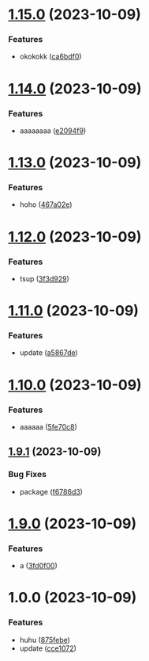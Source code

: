 # [1.15.0](https://github.com/devdanco/mono-dev2/compare/@mononxtest/sdk-v1.14.0...@mononxtest/sdk-v1.15.0) (2023-10-09)


### Features

* okokokk ([ca6bdf0](https://github.com/devdanco/mono-dev2/commit/ca6bdf0f508205aecdcd4d951701ebee8f42c7eb))

# [1.14.0](https://github.com/devdanco/mono-dev2/compare/@mononxtest/sdk-v1.13.0...@mononxtest/sdk-v1.14.0) (2023-10-09)


### Features

* aaaaaaaa ([e2094f9](https://github.com/devdanco/mono-dev2/commit/e2094f9616cbdddb8cbf6eb0cd1fdb92f78f2a63))

# [1.13.0](https://github.com/devdanco/mono-dev2/compare/@mononxtest/sdk-v1.12.0...@mononxtest/sdk-v1.13.0) (2023-10-09)


### Features

* hoho ([467a02e](https://github.com/devdanco/mono-dev2/commit/467a02e4d826bab34b42402f9f26737628b4bf3f))

# [1.12.0](https://github.com/devdanco/mono-dev2/compare/@mononxtest/sdk-v1.11.0...@mononxtest/sdk-v1.12.0) (2023-10-09)


### Features

* tsup ([3f3d929](https://github.com/devdanco/mono-dev2/commit/3f3d929ca18bc972bb1e49aed1a3f996fba48963))

# [1.11.0](https://github.com/devdanco/mono-dev2/compare/@mononxtest/sdk-v1.10.0...@mononxtest/sdk-v1.11.0) (2023-10-09)


### Features

* update ([a5867de](https://github.com/devdanco/mono-dev2/commit/a5867de5810eb99b688a69d4a45167d8d5acde65))

# [1.10.0](https://github.com/devdanco/mono-dev2/compare/@mononxtest/sdk-v1.9.1...@mononxtest/sdk-v1.10.0) (2023-10-09)


### Features

* aaaaaa ([5fe70c8](https://github.com/devdanco/mono-dev2/commit/5fe70c87e81d75a5a613d07c416775e5e744592c))

## [1.9.1](https://github.com/devdanco/mono-dev2/compare/@mononxtest/sdk-v1.9.0...@mononxtest/sdk-v1.9.1) (2023-10-09)


### Bug Fixes

* package ([f6786d3](https://github.com/devdanco/mono-dev2/commit/f6786d38aaacad05cd3f6b8c5418736bf1a25aec))

# [1.9.0](https://github.com/devdanco/mono-dev2/compare/@mononxtest/sdk-v1.8.0...@mononxtest/sdk-v1.9.0) (2023-10-09)


### Features

* a ([3fd0f00](https://github.com/devdanco/mono-dev2/commit/3fd0f0063b042756b5906afd27010e1f4a32c701))

# 1.0.0 (2023-10-09)


### Features

* huhu ([875febe](https://github.com/devdanco/mono-dev2/commit/875febe9b38cc95f2a72c784d922bb4fbc922a1a))
* update ([cce1072](https://github.com/devdanco/mono-dev2/commit/cce1072cca7f14f9b445596a79e1e484d4dc4b4c))
